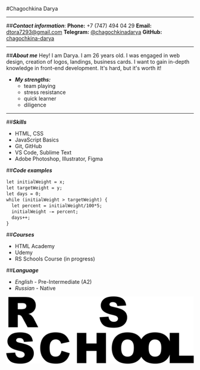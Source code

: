 #Chagochkina Darya
***


##_**Contact information**_:
**Phone:** +7 (747) 494 04 29
**Email:** dtora7293@gmail.com
**Telegram:** [@chagochkinadarya](https://t.me/chagochkinadarya)
**GitHub:** [chagochkina-darya](https://github.com/DaryaChagochkina)
***

##_**About me**_
Hey! I am Darya. I am 26 years old. I was engaged in web design, creation of logos, landings, business cards. I want to gain in-depth knowledge in front-end development. It's hard, but it's worth it!


+ _**My strengths:**_
    + team playing
    + stress resistance
    + quick learner
    + diligence
***

##_**Skills**_
+ HTML, CSS
+ JavaScript Basics
+ Git, GitHub
+ VS Code, Sublime Text
+ Adobe Photoshop, Illustrator, Figma

##_**Code examples**_
```
let initialWeight = x; 
let targetWeight = y; 
let days = 0;
while (initialWeight > targetWeight) {
  let percent = initialWeight/100*5;
  initialWeight -= percent; 
  days++;
}
```
##_**Courses**_
+ HTML Academy
+ Udemy
+ RS Schools Course (in progress)

##_**Language**_
+ _English_ - Pre-Intermediate (A2)
+ _Russian_ - Native

![Alt-rsschool](rs_school.svg "RSSchool")









